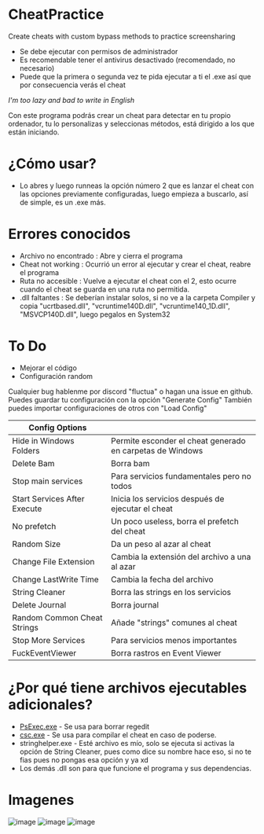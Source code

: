 # CheatPractice
Create cheats with custom bypass methods to practice screensharing

* Se debe ejecutar con permisos de administrador
* Es recomendable tener el antivirus desactivado (recomendado, no necesario)
* Puede que la primera o segunda vez te pida ejecutar a ti el .exe así que por consecuencia verás el cheat

*I'm too lazy and bad to write in English*

Con este programa podrás crear un cheat para detectar en tu propio ordenador, tu lo personalizas y seleccionas métodos, está dirigido a los que están iniciando.

# ¿Cómo usar?
- Lo abres y luego runneas la opción número 2 que es lanzar el cheat con las opciones previamente configuradas, luego empieza a buscarlo, así de simple, es un .exe más.

# Errores conocidos
- Archivo no encontrado : Abre y cierra el programa
- Cheat not working : Ocurrió un error al ejecutar y crear el cheat, reabre el programa
- Ruta no accesible : Vuelve a ejecutar el cheat con el 2, esto ocurre cuando el cheat se guarda en una ruta no permitida.
- .dll faltantes : Se deberían instalar solos, si no ve a la carpeta Compiler y copia "ucrtbased.dll", "vcruntime140D.dll", "vcruntime140_1D.dll", "MSVCP140D.dll", luego pegalos en System32

# To Do
- Mejorar el código
- Configuración random

Cualquier bug hablenme por discord "fluctua" o hagan una issue en github.
Puedes guardar tu configuración con la opción "Generate Config"
También puedes importar configuraciones de otros con "Load Config"

| Config Options               |                                                           |
|------------------------------|-----------------------------------------------------------|
| Hide in Windows Folders      | Permite esconder el cheat generado en carpetas de Windows |
| Delete Bam                   | Borra bam                                                 |
| Stop main services           | Para servicios fundamentales pero no todos                |
| Start Services After Execute | Inicia los servicios después de ejecutar el cheat         |
| No prefetch                  | Un poco useless, borra el prefetch del cheat              |
| Random Size                  | Da un peso al azar al cheat                               |
| Change File Extension        | Cambia la extensión del archivo a una al azar             |
| Change LastWrite Time        | Cambia la fecha del archivo                               |
| String Cleaner               | Borra las strings en los servicios                        |
| Delete Journal               | Borra journal                                             |
| Random Common Cheat Strings  | Añade "strings" comunes al cheat                          |
| Stop More Services           | Para servicios menos importantes                          |
| FuckEventViewer              | Borra rastros en Event Viewer                             |

# ¿Por qué tiene archivos ejecutables adicionales?
- [PsExec.exe](https://learn.microsoft.com/en-us/sysinternals/downloads/psexec) - Se usa para borrar regedit
- [csc.exe](https://learn.microsoft.com/es-es/visualstudio/msbuild/csc-task?view=vs-2022) - Se usa para compilar el cheat en caso de poderse.
- stringhelper.exe - Esté archivo es mío, solo se ejecuta si activas la opción de String Cleaner, pues como dice su nombre hace eso, si no te fias pues no pongas esa opción y ya xd
- Los demás .dll son para que funcione el programa y sus dependencias.

# Imagenes
![image](https://github.com/nay-cat/CheatPractice/assets/63517637/308556b6-aa97-460a-9c44-1b04157bacce)
![image](https://github.com/nay-cat/CheatPractice/assets/63517637/3b0910ca-deeb-451b-8760-c7f92e717683)
![image](https://github.com/nay-cat/CheatPractice/assets/63517637/5b7fe1e5-300f-4613-82be-0c3aff222576)

